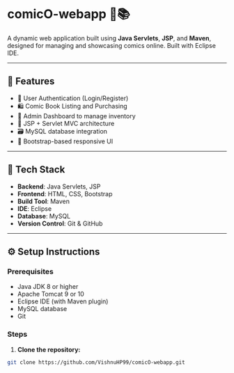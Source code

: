 # comicO-webapp 🎨📚

A dynamic web application built using **Java Servlets**, **JSP**, and **Maven**, designed for managing and showcasing comics online. Built with Eclipse IDE.

---

## 🚀 Features

- 🔐 User Authentication (Login/Register)
- 🛍️ Comic Book Listing and Purchasing
- 📝 Admin Dashboard to manage inventory
- 📂 JSP + Servlet MVC architecture
- 🗃️ MySQL database integration
- 🎨 Bootstrap-based responsive UI

---

## 🔧 Tech Stack

- **Backend**: Java Servlets, JSP
- **Frontend**: HTML, CSS, Bootstrap
- **Build Tool**: Maven
- **IDE**: Eclipse
- **Database**: MySQL
- **Version Control**: Git & GitHub

---

## ⚙️ Setup Instructions

### Prerequisites

- Java JDK 8 or higher
- Apache Tomcat 9 or 10
- Eclipse IDE (with Maven plugin)
- MySQL database
- Git

### Steps

1. **Clone the repository:**

```bash
git clone https://github.com/VishnuHP99/comicO-webapp.git
